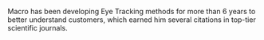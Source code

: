 Macro has been developing Eye Tracking methods for more than 6 years to better understand customers, which earned him several citations in top-tier scientific journals.